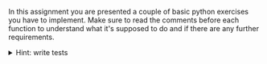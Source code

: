 In this assignment you are presented a couple of basic python exercises you have to implement. Make sure to read the 
comments before each function to understand what it's supposed to do and if there are any further requirements.
<details>
    <summary>Hint: write tests</summary>
    We have provided you 2 visible tests for the functions we give you. It's highly recomended you explore those first and try to write 
    similar tests for your own functions as well. In Python a `test` is not much different from a normal `function`, in which you assert 
    the condition you want to test on the `self` instance. You can do this by calling `self.assert...()` with the correct type of assertion and
    the outcome you want to compare followed by the expected outcome inside the parentheses. 
</details>
